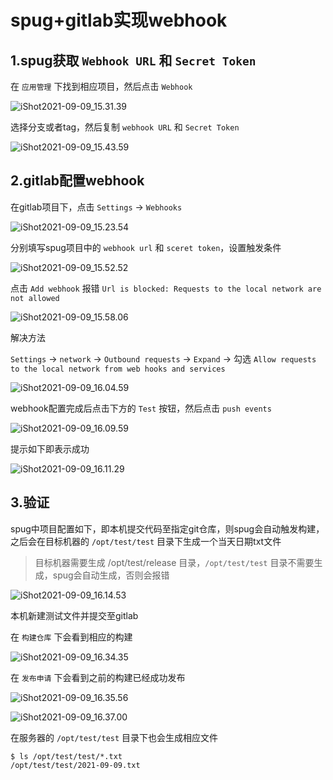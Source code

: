 # spug+gitlab实现webhook

## 1.spug获取 `Webhook URL` 和 `Secret Token`

在 `应用管理` 下找到相应项目，然后点击 `Webhook`

![iShot2021-09-09_15.31.39](https://gitea.pptfz.cn/pptfz/picgo-images/raw/branch/master/img/iShot2021-09-09_15.31.39.png)







选择分支或者tag，然后复制 `webhook URL` 和 `Secret Token`

![iShot2021-09-09_15.43.59](https://gitea.pptfz.cn/pptfz/picgo-images/raw/branch/master/img/iShot2021-09-09_15.43.59.png)





## 2.gitlab配置webhook

在gitlab项目下，点击 `Settings` -> `Webhooks`



![iShot2021-09-09_15.23.54](https://gitea.pptfz.cn/pptfz/picgo-images/raw/branch/master/img/iShot2021-09-09_15.23.54.png)



分别填写spug项目中的 `webhook url` 和 `sceret token`，设置触发条件

![iShot2021-09-09_15.52.52](https://gitea.pptfz.cn/pptfz/picgo-images/raw/branch/master/img/iShot2021-09-09_15.52.52.png)





点击 `Add webhook` 报错 `Url is blocked: Requests to the local network are not allowed`

![iShot2021-09-09_15.58.06](https://gitea.pptfz.cn/pptfz/picgo-images/raw/branch/master/img/iShot2021-09-09_15.58.06.png)







解决方法

`Settings` -> `network` -> `Outbound requests` -> `Expand` -> 勾选 `Allow requests to the local network from web hooks and services`



![iShot2021-09-09_16.04.59](https://gitea.pptfz.cn/pptfz/picgo-images/raw/branch/master/img/iShot2021-09-09_16.04.59.png)





webhook配置完成后点击下方的 `Test` 按钮，然后点击 `push events`

![iShot2021-09-09_16.09.59](https://gitea.pptfz.cn/pptfz/picgo-images/raw/branch/master/img/iShot2021-09-09_16.09.59.png)





提示如下即表示成功

![iShot2021-09-09_16.11.29](https://gitea.pptfz.cn/pptfz/picgo-images/raw/branch/master/img/iShot2021-09-09_16.11.29.png)







## 3.验证

spug中项目配置如下，即本机提交代码至指定git仓库，则spug会自动触发构建，之后会在目标机器的 `/opt/test/test` 目录下生成一个当天日期txt文件

> 目标机器需要生成 /opt/test/release 目录，`/opt/test/test` 目录不需要生成，spug会自动生成，否则会报错

![iShot2021-09-09_16.14.53](https://gitea.pptfz.cn/pptfz/picgo-images/raw/branch/master/img/iShot2021-09-09_16.14.53.png)



本机新建测试文件并提交至gitlab

在 `构建仓库` 下会看到相应的构建

![iShot2021-09-09_16.34.35](https://gitea.pptfz.cn/pptfz/picgo-images/raw/branch/master/img/iShot2021-09-09_16.34.35.png)







在 `发布申请` 下会看到之前的构建已经成功发布

![iShot2021-09-09_16.35.56](https://gitea.pptfz.cn/pptfz/picgo-images/raw/branch/master/img/iShot2021-09-09_16.35.56.png)





![iShot2021-09-09_16.37.00](https://gitea.pptfz.cn/pptfz/picgo-images/raw/branch/master/img/iShot2021-09-09_16.37.00.png)





在服务器的 `/opt/test/test` 目录下也会生成相应文件

```shell
$ ls /opt/test/test/*.txt
/opt/test/test/2021-09-09.txt
```

